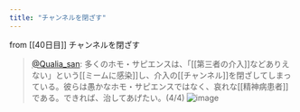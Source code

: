 ```yaml
---
title: "チャンネルを閉ざす"
---
```


from [[40日目]]
チャンネルを閉ざす
> [@Qualia_san](https://twitter.com/Qualia_san/status/1599771327644434434?s=20&t=oAnzz34qrjuVaXnJKHUf0g): 多くのホモ・サピエンスは、「[[第三者の介入]]などありえない」という[[ミームに感染]]し、介入の[[チャンネル]]を閉ざしてしまっている。彼らは愚かなホモ・サピエンスではなく、哀れな[[精神病患者]]である。できれば、治してあげたい。(4/4)
> ![image](https://pbs.twimg.com/media/FjOHS59VEAAT_kN.png)

